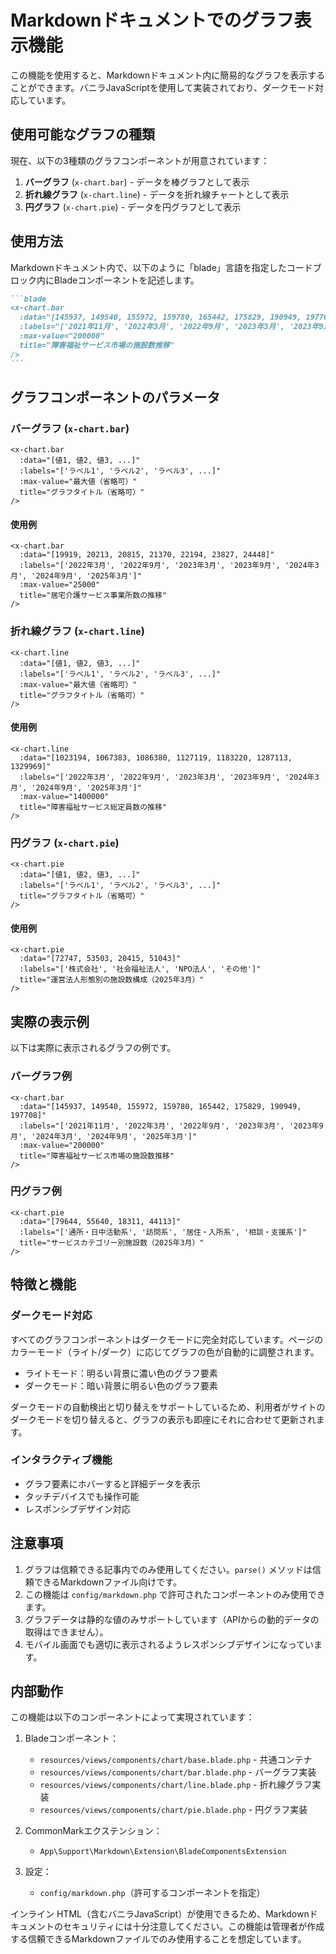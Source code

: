 # Markdownドキュメントでのグラフ表示機能

この機能を使用すると、Markdownドキュメント内に簡易的なグラフを表示することができます。バニラJavaScriptを使用して実装されており、ダークモード対応しています。

## 使用可能なグラフの種類

現在、以下の3種類のグラフコンポーネントが用意されています：

1. **バーグラフ** (`x-chart.bar`) - データを棒グラフとして表示
2. **折れ線グラフ** (`x-chart.line`) - データを折れ線チャートとして表示 
3. **円グラフ** (`x-chart.pie`) - データを円グラフとして表示

## 使用方法

Markdownドキュメント内で、以下のように「blade」言語を指定したコードブロック内にBladeコンポーネントを記述します。

````markdown
```blade
<x-chart.bar
  :data="[145937, 149540, 155972, 159780, 165442, 175829, 190949, 197708]"
  :labels="['2021年11月', '2022年3月', '2022年9月', '2023年3月', '2023年9月', '2024年3月', '2024年9月', '2025年3月']"
  :max-value="200000"
  title="障害福祉サービス市場の施設数推移"
/>
```
````

## グラフコンポーネントのパラメータ

### バーグラフ (`x-chart.bar`)

```blade
<x-chart.bar
  :data="[値1, 値2, 値3, ...]"
  :labels="['ラベル1', 'ラベル2', 'ラベル3', ...]"
  :max-value="最大値（省略可）"
  title="グラフタイトル（省略可）"
/>
```

#### 使用例

```blade
<x-chart.bar
  :data="[19919, 20213, 20815, 21370, 22194, 23827, 24448]"
  :labels="['2022年3月', '2022年9月', '2023年3月', '2023年9月', '2024年3月', '2024年9月', '2025年3月']"
  :max-value="25000"
  title="居宅介護サービス事業所数の推移"
/>
```

### 折れ線グラフ (`x-chart.line`)

```blade
<x-chart.line
  :data="[値1, 値2, 値3, ...]"
  :labels="['ラベル1', 'ラベル2', 'ラベル3', ...]"
  :max-value="最大値（省略可）"
  title="グラフタイトル（省略可）"
/>
```

#### 使用例

```blade
<x-chart.line
  :data="[1023194, 1067383, 1086380, 1127119, 1183220, 1287113, 1329969]"
  :labels="['2022年3月', '2022年9月', '2023年3月', '2023年9月', '2024年3月', '2024年9月', '2025年3月']"
  :max-value="1400000"
  title="障害福祉サービス総定員数の推移"
/>
```

### 円グラフ (`x-chart.pie`)

```blade
<x-chart.pie
  :data="[値1, 値2, 値3, ...]"
  :labels="['ラベル1', 'ラベル2', 'ラベル3', ...]"
  title="グラフタイトル（省略可）"
/>
```

#### 使用例

```blade
<x-chart.pie
  :data="[72747, 53503, 20415, 51043]"
  :labels="['株式会社', '社会福祉法人', 'NPO法人', 'その他']"
  title="運営法人形態別の施設数構成（2025年3月）"
/>
```

## 実際の表示例

以下は実際に表示されるグラフの例です。

### バーグラフ例

```blade
<x-chart.bar
  :data="[145937, 149540, 155972, 159780, 165442, 175829, 190949, 197708]"
  :labels="['2021年11月', '2022年3月', '2022年9月', '2023年3月', '2023年9月', '2024年3月', '2024年9月', '2025年3月']"
  :max-value="200000"
  title="障害福祉サービス市場の施設数推移"
/>
```

### 円グラフ例

```blade
<x-chart.pie
  :data="[79644, 55640, 18311, 44113]"
  :labels="['通所・日中活動系', '訪問系', '居住・入所系', '相談・支援系']"
  title="サービスカテゴリー別施設数（2025年3月）"
/>
```

## 特徴と機能

### ダークモード対応

すべてのグラフコンポーネントはダークモードに完全対応しています。ページのカラーモード（ライト/ダーク）に応じてグラフの色が自動的に調整されます。

* ライトモード：明るい背景に濃い色のグラフ要素
* ダークモード：暗い背景に明るい色のグラフ要素

ダークモードの自動検出と切り替えをサポートしているため、利用者がサイトのダークモードを切り替えると、グラフの表示も即座にそれに合わせて更新されます。

### インタラクティブ機能

* グラフ要素にホバーすると詳細データを表示
* タッチデバイスでも操作可能
* レスポンシブデザイン対応

## 注意事項

1. グラフは信頼できる記事内でのみ使用してください。`parse()` メソッドは信頼できるMarkdownファイル向けです。
2. この機能は `config/markdown.php` で許可されたコンポーネントのみ使用できます。
3. グラフデータは静的な値のみサポートしています（APIからの動的データの取得はできません）。
4. モバイル画面でも適切に表示されるようレスポンシブデザインになっています。

## 内部動作

この機能は以下のコンポーネントによって実現されています：

1. Bladeコンポーネント：
   - `resources/views/components/chart/base.blade.php` - 共通コンテナ
   - `resources/views/components/chart/bar.blade.php` - バーグラフ実装
   - `resources/views/components/chart/line.blade.php` - 折れ線グラフ実装
   - `resources/views/components/chart/pie.blade.php` - 円グラフ実装

2. CommonMarkエクステンション：
   - `App\Support\Markdown\Extension\BladeComponentsExtension`

3. 設定：
   - `config/markdown.php`（許可するコンポーネントを指定）

インライン HTML（含むバニラJavaScript）が使用できるため、Markdownドキュメントのセキュリティには十分注意してください。この機能は管理者が作成する信頼できるMarkdownファイルでのみ使用することを想定しています。
